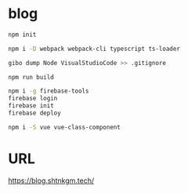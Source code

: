 # blog

```bash
npm init

npm i -D webpack webpack-cli typescript ts-loader

gibo dump Node VisualStudioCode >> .gitignore

npm run build

npm i -g firebase-tools
firebase login
firebase init
firebase deploy

npm i -S vue vue-class-component
```

# URL

https://blog.shtnkgm.tech/